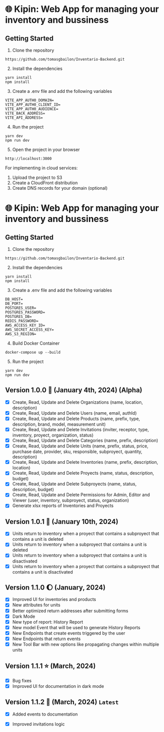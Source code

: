 # :globe_with_meridians: Kipin: Web App for managing your inventory and bussiness

## Getting Started
1. Clone the repository
```
https://github.com/tomasgbailon/Inventario-Backend.git
```
2. Install the dependencies
```
yarn install
npm install
```
3. Create a .env file and add the following variables
```
VITE_APP_AUTH0_DOMAIN=
VITE_APP_AUTH0_CLIENT_ID=
VITE_APP_AUTH0_AUDIENCE=
VITE_BACK_ADDRESS=
VITE_API_ADDRESS=
```
4. Run the project
```
yarn dev
npm run dev
```
5. Open the project in your browser
```
http://localhost:3000
```
For implementing in cloud services:
1. Upload the project to S3
2. Create a CloudFront distribution
3. Create DNS records for your domain (optional)

# :globe_with_meridians: Kipin: Web App for managing your inventory and bussiness

## Getting Started
1. Clone the repository
```
https://github.com/tomasgbailon/Inventario-Backend.git
```
2. Install the dependencies
```
yarn install
npm install
```
3. Create a .env file and add the following variables
```
DB_HOST=
DB_PORT=
POSTGRES_USER=
POSTGRES_PASSWORD=
POSTGRES_DB=
REDIS_PASSWORD=
AWS_ACCESS_KEY_ID=
AWS_SECRET_ACCESS_KEY=
AWS_S3_REGION=
```
4. Build Docker Container
```
docker-compose up --build
```
5. Run the project
```
yarn dev
npm run dev
```
## Version 1.0.0 :robot: (January 4th, 2024) (Alpha)
- [x] Create, Read, Update and Delete Organizations (name, location, description)
- [x] Create, Read, Update and Delete Users (name, email, authId)
- [x] Create, Read, Update and Delete Products (name, prefix, type, description, brand, model, measurement unit)
- [x] Create, Read, Update and Delete Invitations (inviter, receptor, type, inventory, proyect, organization, status)
- [x] Create, Read, Update and Delete Categories (name, prefix, description)
- [x] Create, Read, Update and Delete Units (name, prefix, status, price, purchase date, provider, sku, responsible, subproyect, quantity, description)
- [x] Create, Read, Update and Delete Inventories (name, prefix, description, location)
- [x] Create, Read, Update and Delete Proyects (name, status, description, budget)
- [x] Create, Read, Update and Delete Subproyects (name, status, description, budget)
- [x] Create, Read, Update and Delete Permissions for Admin, Editor and Viewer (user, inventory, subproyect, status, organization)
- [x] Generate xlsx reports of Inventories and Proyects

## Version 1.0.1 :robot: (January 10th, 2024)
- [x] Units return to inventory when a proyect that contains a subproyect that contains a unit is deleted
- [x] Units return to inventory when a subproyect that contains a unit is deleted
- [x] Units return to inventory when a subproyect that contains a unit is disactivated
- [x] Units return to inventory when a proyect that contains a subproyect that contains a unit is disactivated

## Version 1.1.0 :moon: (January, 2024)
- [x] Improved UI for inventories and products
- [x] New attributes for units
- [x] Better optimized return addresses after submitting forms
- [x] Dark Mode
- [x] New type of report: History Report
- [x] New model Event that will be used to generate History Reports
- [x] New Endpoints that create events triggered by the user
- [x] New Endpoints that return events
- [x] New Tool Bar with new options like propagating changes within multiple units

## Version 1.1.1 :star: (March, 2024)
- [x] Bug fixes
- [x] Improved UI for documentation in dark mode

## Version 1.1.2 🚀 (March, 2024) ```Latest```
- [x] Added events to documentation
- [x] Improved invitations logic

